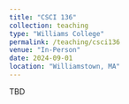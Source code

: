 ```yaml
---
title: "CSCI 136"
collection: teaching
type: "Williams College"
permalink: /teaching/csci136
venue: "In-Person"
date: 2024-09-01
location: "Williamstown, MA"
---
```


TBD